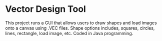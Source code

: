 # Vector Design Tool

This project runs a GUI that allows users to draw shapes and load images onto a canvas using .VEC files. Shape options includes, squares, circles, lines, rectangle, load image, etc. Coded in Java programming.


